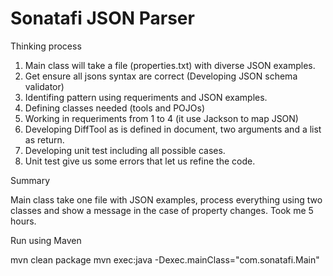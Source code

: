 # Sonatafi JSON Parser

Thinking process

1. Main class will take a file (properties.txt) with diverse JSON examples.
2. Get ensure all jsons syntax are correct (Developing JSON schema validator)
3. Identifing pattern using requeriments and JSON examples.
4. Defining classes needed (tools and POJOs)
5. Working in requeriments from 1 to 4 (it use Jackson to map JSON)
6. Developing DiffTool as is defined in document, two arguments and a list as return.
7. Developing unit test including all possible cases.
8. Unit test give us some errors that let us refine the code.

Summary

Main class take one file with JSON examples, process everything using two classes and show a message in the case of property changes. Took me 5 hours.

Run using Maven

mvn clean package
mvn exec:java -Dexec.mainClass="com.sonatafi.Main"
